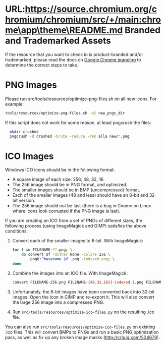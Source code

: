 URL:https://source.chromium.org/chromium/chromium/src/+/main:chrome\app\theme\README.md
Branded and Trademarked Assets
==============================

If the resource that you want to check in is product-branded and/or trademarked,
please read the docs on
[Google Chrome branding](../../../docs/google_chrome_branded_builds.md) to
determine the correct steps to take.

PNG Images
==========

Please run src/tools/resources/optimize-png-files.sh on all new icons. For example:

```sh
tools/resources/optimize-png-files.sh -o2 new_pngs_dir
```

If this script does not work for some reason, at least pngcrush the files:

```sh
  mkdir crushed
  pngcrush -d crushed -brute -reduce -rem alla new/*.png
```

ICO Images
==========

Windows ICO icons should be in the following format:

* A square image of each size: 256, 48, 32, 16.
* The 256 image should be in PNG format, and optimized.
* The smaller images should be in BMP (uncompressed) format.
* Each of the smaller images (48 and less) should have an 8-bit and 32-bit
  version.
* The 256 image should not be last (there is a bug in Gnome on Linux where icons
  look corrupted if the PNG image is last).

If you are creating an ICO from a set of PNGs of different sizes, the following
process (using ImageMagick and GIMP) satisfies the above conditions:

1. Convert each of the smaller images to 8-bit. With ImageMagick:

    ```sh
    for f in FILENAME-??.png; \
        do convert $f -dither None -colors 256 \
            png8:`basename $f .png`-indexed.png; \
    done
    ```

2. Combine the images into an ICO file. With ImageMagick:

    ```sh
    convert FILENAME-256.png FILENAME-{48,32,16}{-indexed,}.png FILENAME.ico
    ```

3. Unfortunately, the 8-bit images have been converted back into 32-bit images.
   Open the icon in GIMP and re-export it. This will also convert the large
   256 image into a compressed PNG.

4. Run `src/tools/resources/optimize-ico-files.py` on the resulting .ico file.

You can also run `src/tools/resources/optimize-ico-files.py` on existing .ico
files. This will convert BMPs to PNGs and run a basic PNG optimization pass, as
well as fix up any broken image masks (http://crbug.com/534679).
